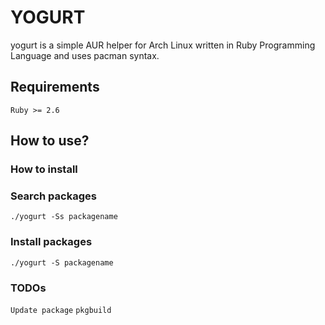# YOGURT
yogurt is a simple AUR helper for Arch Linux written in Ruby Programming Language and uses pacman syntax.

## Requirements
`Ruby >= 2.6`

## How to use?

### How to install

### Search packages
`./yogurt -Ss packagename`

### Install packages
`./yogurt -S packagename`

### TODOs
`Update package`
`pkgbuild`
